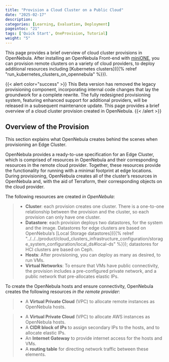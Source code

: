 ```yaml
---
title: "Provision a Cloud Cluster on a Public Cloud"
date: "2025-02-17"
description:
categories: [Learning, Evaluation, Deployment]
pageintoc: "21"
tags: ['Quick Start', OneProvision, Tutorial]
weight: "5"
---
```


<a id="first-edge-cluster"></a>

<!--# Provisioning an Edge Cluster -->

This page provides a brief overview of cloud cluster provisions in OpenNebula. After installing an OpenNebula Front-end with [miniONE](https://github.com/OpenNebula/minione), you can provision remote clusters on a variety of cloud providers, to deploy additional resources including [Kubernetes clusters]({{% relref "run_kubernetes_clusters_on_opennebula" %}}).

{{< alert color="success" >}}
This Beta version has removed the legacy provisioning component, incorporating internal code changes that lay the groundwork for a complete rewrite. The fully redesigned provisioning system, featuring enhanced support for additional providers, will be released in a subsequent maintenance update. This page provides a brief overview of a cloud cluster provision created in OpenNebula.
{{< /alert >}}

## Overview of the Provision

This section explains what OpenNebula creates behind the scenes when provisioning an Edge Cluster.

OpenNebula provides a ready-to-use specification for an Edge Cluster, which is comprised of resources in OpenNebula and their corresponding resources in the remote cloud provider. Together, these resources provide the functionality for running with a minimal footprint at edge locations. During provisioning, OpenNebula creates all of the cluster’s resources in OpenNebula and, with the aid of Terraform, their corresponding objects on the cloud provider.

The following resources are created *in OpenNebula*:

> * **Cluster**: each provision creates one cluster. There is a one-to-one relationship between the provision and the cluster, so each provision can only have one cluster.
> * **Datastore**: each provision deploys two datastores, for the system and the image. Datastores for edge clusters are based on OpenNebula’s [Local Storage datastores]({{% relref "../../../product/cloud_clusters_infrastructure_configuration/storage_system_configuration/local_ds#local-ds" %}}); datastores for HCI clusters are based on Ceph.
> * **Hosts**: After provisioning, you can deploy as many as desired, to run VMs.
> * **Virtual Networks**: To ensure that VMs have public connectivity, the provision includes a pre-configured private network, and a public network that pre-allocates elastic IPs.

To create the OpenNebula hosts and ensure connectivity, OpenNebula creates the following resources *in the remote provider*:

> * A **Virtual Private Cloud** (VPC) to allocate remote instances as OpenNebula hosts.

> * A **Virtual Private Cloud** (VPC) to allocate AWS instances as OpenNebula hosts.
> * A **CIDR block of IPs** to assign secondary IPs to the hosts, and to allocate elastic IPs.
> * An **Internet Gateway** to provide internet access for the hosts and VMs.
> * A **routing table** for directing network traffic between these elements.
